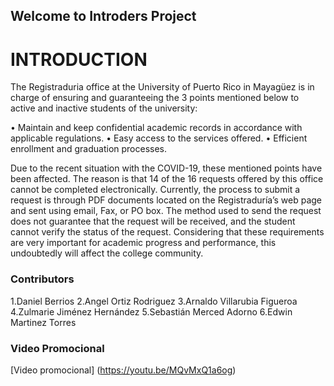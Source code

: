 ## Welcome to Introders Project

# INTRODUCTION

The Registraduria office at the University of Puerto Rico in Mayagüez is in charge of ensuring and guaranteeing the 3 points mentioned below to active and inactive students of the university:
 
•   	Maintain and keep confidential academic records in accordance with applicable regulations.
•   	Easy access to the services offered.
•   	Efficient enrollment and graduation processes.
 
Due to the recent situation with the COVID-19, these mentioned points have been affected. The reason is that 14 of the 16 requests offered by this office cannot be completed electronically. Currently, the process to submit a request is through PDF documents located on the Registraduría’s web page and sent using email, Fax, or PO box. The method used to send the request does not guarantee that the request will be received, and the student cannot verify the status of the request. Considering that these requirements are very important for academic progress and performance, this undoubtedly will affect the college community.
 

### Contributors
1.Daniel Berrios
2.Angel Ortiz Rodriguez
3.Arnaldo Villarubia Figueroa
4.Zulmarie Jiménez Hernández 
5.Sebastián Merced Adorno
6.Edwin Martinez Torres

### Video Promocional
[Video promocional] (https://youtu.be/MQvMxQ1a6og)

